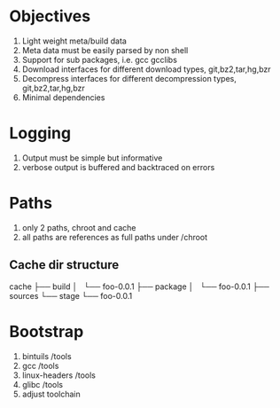 Objectives
==============

1. Light weight meta/build data 
2. Meta data must be easily parsed by non shell
3. Support for sub packages, i.e. gcc gcclibs
4. Download interfaces for different download types, git,bz2,tar,hg,bzr
5. Decompress interfaces for different decompression types, git,bz2,tar,hg,bzr
7. Minimal dependencies


Logging
==============
1. Output must be simple but informative
2. verbose output is buffered and backtraced on errors


Paths
==============
1. only 2 paths, chroot and cache
2. all paths are references as full paths under /chroot


Cache dir structure
--------------
cache
├── build
│   └── foo-0.0.1
├── package
│   └── foo-0.0.1
├── sources
└── stage
    └── foo-0.0.1


Bootstrap
==============
1. bintuils			/tools
2. gcc				/tools
3. linux-headers	/tools
4. glibc			/tools
5. adjust toolchain
